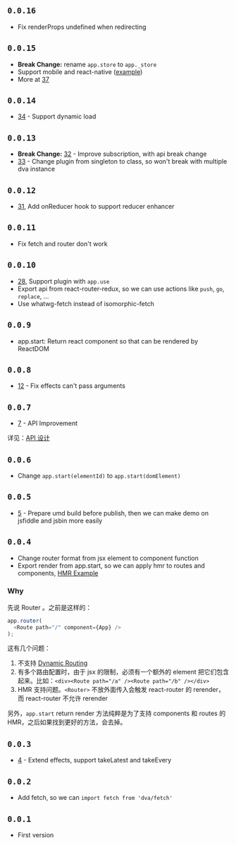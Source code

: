 
## `0.0.16`

- Fix renderProps undefined when redirecting

## `0.0.15`

- **Break Change:** rename `app.store` to `app._store`
- Support mobile and react-native ([example](https://github.com/sorrycc/dva-example-react-native))
- More at [37](https://github.com/dvajs/dva/pull/37)

## `0.0.14`

- [34](https://github.com/dvajs/dva/pull/34) - Support dynamic load

## `0.0.13`

- **Break Change:** [32](https://github.com/dvajs/dva/pull/32) - Improve subscription, with api break change 
- [33](https://github.com/dvajs/dva/pull/33) - Change plugin from singleton to class, so won't break with multiple dva instance

## `0.0.12`

- [31](https://github.com/dvajs/dva/pull/31), Add onReducer hook to support reducer enhancer

## `0.0.11`

- Fix fetch and router don't work

## `0.0.10`

- [28](https://github.com/dvajs/dva/pull/28), Support plugin with `app.use` 
- Export api from react-router-redux, so we can use actions like `push`, `go`, `replace`, ...
- Use whatwg-fetch instead of isomorphic-fetch

## `0.0.9`

- app.start: Return react component so that can be rendered by ReactDOM

## `0.0.8`

- [12](https://github.com/sorrycc/dva/pull/12) - Fix effects can't pass arguments

## `0.0.7`

- [7](https://github.com/sorrycc/dva/pull/7) - API Improvement 

详见：[API 设计](https://github.com/sorrycc/dva/issues/7)

## `0.0.6`

- Change `app.start(elementId)` to `app.start(domElement)`

## `0.0.5`

- [5](https://github.com/sorrycc/dva/pull/5) - Prepare umd build before publish, then we can make demo on jsfiddle and jsbin more easily

## `0.0.4`

- Change router format from jsx element to component function
- Export render from app.start, so we can apply hmr to routes and components, [HMR Example](https://github.com/sorrycc/dva/blob/master/examples/user-dashboard/src/entries/index.js)

### Why

先说 Router 。之前是这样的：

```javascript
app.router(
  <Route path="/" component={App} />
);
```

这有几个问题：

1. 不支持 [Dynamic Routing](https://github.com/reactjs/react-router/blob/master/docs/guides/DynamicRouting.md)
1. 有多个路由配置时，由于 jsx 的限制，必须有一个额外的 element 把它们包含起来。比如：`<div><Route path="/a" /><Route path="/b" /></div>`
1. HMR 支持问题。`<Router>` 不放外面传入会触发 react-router 的 rerender，而 react-router 不允许 rerender

另外，`app.start` return render 方法纯粹是为了支持 components 和 routes 的 HMR，之后如果找到更好的方法，会去掉。

## `0.0.3`

- [4](https://github.com/sorrycc/dva/issues/4) - Extend effects, support takeLatest and takeEvery

## `0.0.2`

- Add fetch, so we can `import fetch from 'dva/fetch'`

## `0.0.1`

- First version
